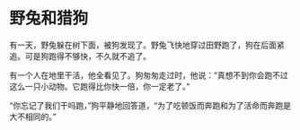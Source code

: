 # 野兔和猎狗

有一天，野兔躲在树下面，被狗发现了。野兔飞快地穿过田野跑了，狗在后面紧追。可是狗跑得不够快，不久就不追了。 

有一个人在地里干活，他全看见了。狗匆匆走过时，他说：“真想不到你会跑不过这么一只小动物。它跑得比你快一倍，你一定老了。” 

“你忘记了我们干吗跑，”狗平静地回答道，“为了吃顿饭而奔跑和为了活命而奔跑是大不相同的。”
 